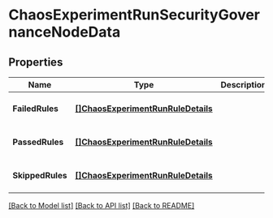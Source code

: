 # ChaosExperimentRunSecurityGovernanceNodeData

## Properties
Name | Type | Description | Notes
------------ | ------------- | ------------- | -------------
**FailedRules** | [**[]ChaosExperimentRunRuleDetails**](chaos_experiment_run.RuleDetails.md) |  | [optional] [default to null]
**PassedRules** | [**[]ChaosExperimentRunRuleDetails**](chaos_experiment_run.RuleDetails.md) |  | [optional] [default to null]
**SkippedRules** | [**[]ChaosExperimentRunRuleDetails**](chaos_experiment_run.RuleDetails.md) |  | [optional] [default to null]

[[Back to Model list]](../README.md#documentation-for-models) [[Back to API list]](../README.md#documentation-for-api-endpoints) [[Back to README]](../README.md)

